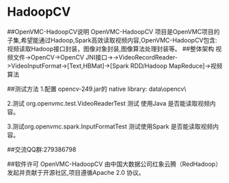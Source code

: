 # HadoopCV
##OpenVMC-HadoopCV说明
 OpenVMC-HadoopCV 项目是OpenVMC项目的子集,希望能通过Hadoop,Spark高效读取视频内容,OpenVMC-HadoopCV包含:视频读取Hadoop接口封装，图像对象封装,图像算法处理封装等。
##整体架构
   视频文件->OpenCV->OpenCV JNI接口->->VideoRecordReader->VideoInputFormat->[Text,HBMat]->[Spark RDD/Hadoop MapReduce]->视频算法

##测试方法
1.配置 opencv-249.jar的 native library: data\opencv\

2.测试 org.openvmc.test.VideoReaderTest 测试 使用Java 是否能读取视频内容。

3.测试org.openvmc.spark.InputFormatTest 测试使用Spark 是否能读取视频内容。

##交流QQ群:279386798

##软件许可
 OpenVMC-HadoopCV 由中国大数据公司红象云腾（RedHadoop）发起并贡献于开源社区,项目遵循Apache 2.0 协议。

